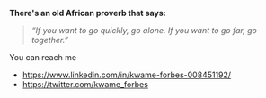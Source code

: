 

<!--
**KwameForbes/KwameForbes** is a ✨ _special_ ✨ repository because its `README.md` (this file) appears on your GitHub profile.

Here are some ideas to get you started:

- 🔭 I’m currently working on ...
- 🌱 I’m currently learning ...
- 👯 I’m looking to collaborate on ...
- 🤔 I’m looking for help with ...
- 💬 Ask me about ...
- 📫 How to reach me: ...
- 😄 Pronouns: ...
- ⚡ Fun fact: ...
-->

**There's an old African proverb that says:**
>*“If you want to go quickly, go alone.
>If you want to go far, go together.”*

You can reach me
* https://www.linkedin.com/in/kwame-forbes-008451192/
* https://twitter.com/kwame_forbes

